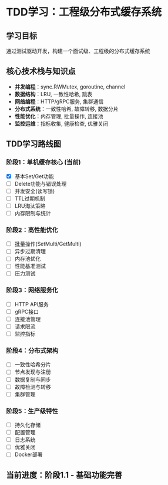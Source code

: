 # TDD学习：工程级分布式缓存系统

## 学习目标
通过测试驱动开发，构建一个面试级、工程级的分布式缓存系统

## 核心技术栈与知识点
- **并发编程**：sync.RWMutex, goroutine, channel
- **数据结构**：LRU, 一致性哈希, 跳表
- **网络编程**：HTTP/gRPC服务, 集群通信
- **分布式系统**：一致性哈希, 故障转移, 数据分片
- **性能优化**：内存管理, 批量操作, 连接池
- **监控运维**：指标收集, 健康检查, 优雅关闭

## TDD学习路线图

### 阶段1：单机缓存核心 (当前)
- [x] 基本Set/Get功能
- [ ] Delete功能与错误处理
- [ ] 并发安全(读写锁)
- [ ] TTL过期机制
- [ ] LRU淘汰策略
- [ ] 内存限制与统计

### 阶段2：高性能优化
- [ ] 批量操作(SetMulti/GetMulti)
- [ ] 异步过期清理
- [ ] 内存池优化
- [ ] 性能基准测试
- [ ] 压力测试

### 阶段3：网络服务化
- [ ] HTTP API服务
- [ ] gRPC接口
- [ ] 连接池管理
- [ ] 请求限流
- [ ] 监控指标

### 阶段4：分布式架构
- [ ] 一致性哈希分片
- [ ] 节点发现与注册
- [ ] 数据复制与同步
- [ ] 故障检测与转移
- [ ] 集群管理

### 阶段5：生产级特性
- [ ] 持久化存储
- [ ] 配置管理
- [ ] 日志系统
- [ ] 优雅关闭
- [ ] Docker部署

## 当前进度：阶段1.1 - 基础功能完善
